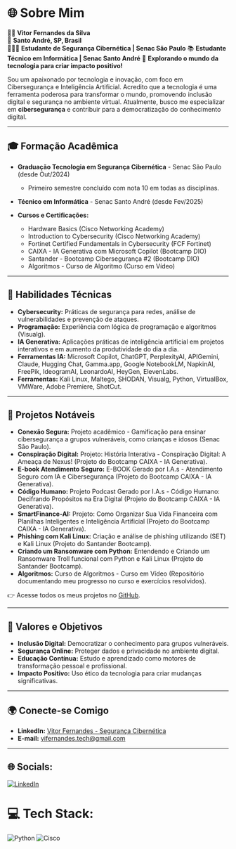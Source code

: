 # 🌐 Sobre Mim  

👨‍💻 **Vitor Fernandes da Silva**  
📍 **Santo André, SP, Brasil**  
👨🏻‍💻​ **Estudante de Segurança Cibernética | Senac São Paulo**
📚​ **Estudante Técnico em Informática | Senac Santo André**
🎯 **Explorando o mundo da tecnologia para criar impacto positivo!**

Sou um apaixonado por tecnologia e inovação, com foco em Cibersegurança e Inteligência Artificial. Acredito que a tecnologia é uma ferramenta poderosa para transformar o mundo, promovendo inclusão digital e segurança no ambiente virtual. Atualmente, busco me especializar em **cibersegurança** e contribuir para a democratização do conhecimento digital.

---

## 🎓 **Formação Acadêmica**  
- **Graduação Tecnologia em Segurança Cibernética** - Senac São Paulo (desde Out/2024)  
  - Primeiro semestre concluído com nota 10 em todas as disciplinas.
- **Técnico em Informática** - Senac Santo André (desde Fev/2025)
    
- **Cursos e Certificações:**  
  - Hardware Basics (Cisco Networking Academy)  
  - Introduction to Cybersecurity (Cisco Networking Academy)
  - Fortinet Certified Fundamentals in Cybersecurity (FCF Fortinet) 
  - CAIXA - IA Generativa com Microsoft Copilot (Bootcamp DIO)
  - Santander - Bootcamp Cibersegurança #2 (Bootcamp DIO)
  - Algoritmos - Curso de Algoritmo (Curso em Vídeo) 
  
---

## 🚀 **Habilidades Técnicas**  
- **Cybersecurity:** Práticas de segurança para redes, análise de vulnerabilidades e prevenção de ataques.  
- **Programação:** Experiência com lógica de programação e algoritmos (Visualg).  
- **IA Generativa:** Aplicações práticas de inteligência artificial em projetos interativos e em aumento da produtividade do dia a dia.
- **Ferramentas IA:** Microsoft Copilot, ChatGPT, PerplexityAI, APIGemini, Claude, Hugging Chat, Gamma.app, Google NotebookLM, NapkinAI, FreePik, IdeogramAI, LeonardoAI, HeyGen, ElevenLabs.
- **Ferramentas:** Kali Linux, Maltego, SHODAN, Visualg, Python, VirtualBox, VMWare, Adobe Premiere, ShotCut.  

---

## 🧩 **Projetos Notáveis**  
- **Conexão Segura:** Projeto acadêmico - Gamificação para ensinar cibersegurança a grupos vulneráveis, como crianças e idosos (Senac São Paulo). 
- **Conspiração Digital:** Projeto: História Interativa - Conspiração Digital: A Ameaça de Nexus! (Projeto do Bootcamp CAIXA - IA Generativa).
- **E-book Atendimento Seguro:** E-BOOK Gerado por I.A.s - Atendimento Seguro com IA e Cibersegurança (Projeto do Bootcamp CAIXA - IA Generativa).
- **Código Humano:** Projeto Podcast Gerado por I.A.s - Código Humano: Decifrando Propósitos na Era Digital (Projeto do Bootcamp CAIXA - IA Generativa).
- **SmartFinance-AI:** Projeto: Como Organizar Sua Vida Financeira com Planilhas Inteligentes e Inteligência Artificial (Projeto do Bootcamp CAIXA - IA Generativa).
- **Phishing com Kali Linux:** Criação e análise de phishing utilizando (SET) e Kali Linux (Projeto do Santander Bootcamp). 
- **Criando um Ransomware com Python:** Entendendo e Criando um Ransomware Troll funcional com Python e Kali Linux (Projeto do Santander Bootcamp).
- **Algoritmos:** Curso de Algoritmos - Curso em Vídeo (Repositório documentando meu progresso no curso e exercícios resolvidos). 

  

👉 Acesse todos os meus projetos no [GitHub](https://github.com/Vifernandestech).  

---

## 🌟 **Valores e Objetivos**  
- **Inclusão Digital:** Democratizar o conhecimento para grupos vulneráveis.  
- **Segurança Online:** Proteger dados e privacidade no ambiente digital.  
- **Educação Contínua:** Estudo e aprendizado como motores de transformação pessoal e profissional.  
- **Impacto Positivo:** Uso ético da tecnologia para criar mudanças significativas.  

---

## 🌍 **Conecte-se Comigo**  
- **LinkedIn:** [Vitor Fernandes - Segurança Cibernética](https://www.linkedin.com/in/vifernandescybersec)  
- **E-mail:** vifernandes.tech@gmail.com  

---


## 🌐 Socials:
[![LinkedIn](https://img.shields.io/badge/LinkedIn-%230077B5.svg?logo=linkedin&logoColor=white)](https://www.linkedin.com/in/vifernandescybersec) 

# 💻 Tech Stack:
![Python](https://img.shields.io/badge/python-3670A0?style=for-the-badge&logo=python&logoColor=ffdd54) ![Cisco](https://img.shields.io/badge/cisco-%23049fd9.svg?style=for-the-badge&logo=cisco&logoColor=black)
